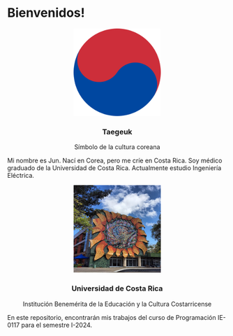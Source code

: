 # Bienvenidos!

<div align="center">
    <img src="images/KR.png" width="200" height="200">
  <h3 align="center">Taegeuk</h3>
  <p align="center">
    Símbolo de la cultura coreana
  </p>
</div>

Mi nombre es Jun.
Nací en Corea, pero me críe en Costa Rica.
Soy médico graduado de la Universidad de Costa Rica.
Actualmente estudio Ingeniería Eléctrica.

<div align="center">
    <img src="images/UCR.jpg" width="200" height="200">
  <h3 align="center">Universidad de Costa Rica</h3>
  <p align="center">
    Institución Benemérita de la Educación y la Cultura Costarricense
  </p>
</div>

En este repositorio, encontrarán mis trabajos del curso de Programación IE-0117 para el semestre I-2024.